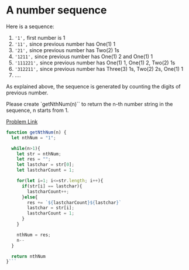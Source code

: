# A number sequence

Here is a sequence:

1. `'1',` first number is 1
2. `'11',` since previous number has One(1) 1
3. `'21',` since previous number has Two(2) 1s
4. `'1211',` since previous number has One(1) 2 and One(1) 1
5. `'111221',` since previous number has One(1) 1, One(1) 2, Two(2) 1s
6. `'312211',` since previous number has Three(3) 1s, Two(2) 2s, One(1) 1
7. ....

As explained above, the sequence is generated by counting the digits of previous number.

Please create `getNthNum(n)`` to return the n-th number string in the sequence, n starts from 1.

[Problem Link](https://bigfrontend.dev/problem/A-number-sequence)

````js
function getNthNum(n) {
  let nthNum = "1";

  while(n>1){
    let str = nthNum;
    let res = "";
    let lastchar = str[0];
    let lastcharCount = 1;

    for(let i=1; i<=str.length; i++){
      if(str[i] == lastchar){
        lastcharCount++;
      }else{
        res += `${lastcharCount}${lastchar}`
        lastchar = str[i];
        lastcharCount = 1;
      }
    }

    nthNum = res;
    n--
  }

  return nthNum
}```
````

